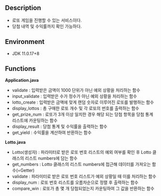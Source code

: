 
## Description
* 로또 게임을 진행할 수 있는 서비스이다.
* 당첨 내역 및 수익률까지 확인 가능하다.

## Environment
* JDK 11.0.17+8

## Functions
**Application.java**
* validate : 입력받은 금액이 1000 단위가 아닌 예외 상황을 처리하는 함수
* input_validate : 입력받은 수가 정수가 아닌 예외 상황을 처리하는 함수
* lotto_create : 입력받은 금액에 맞게 랜덤 숫자로 이루어진 로또를 발행하는 함수
* display_lottos : 총 구매한 로또 개수 및 각 로또의 번호를 출력하는 함수
* get_prize_num : 로또가 3개 이상 일치한 경우 해당 되는 당첨 항목을 당첨 통계 리스트에 카운팅하는 함수
* display_result : 당첨 통계 및 수익률을 출력하는 함수
* get_yield : 수익률을 계산하여 반환하는 함수

**Lotto.java**
* Lotto(생성자) : 파라미터로 받은 로또 번호 리스트의 예외 여부를 확인 후 Lotto 클래스의 리스트 numbers에 담는 함수
* get_numbers : Lotto 클래스의 리스트 numbers에 접근해 데이터를 가져오는 함수(=Getter)
* validate : 파라미터로 받은 로또 번호 리스트가 예외 상황일 때 이를 처리하는 함수
* display_num : 로또 번호 리스트를 오름차순으로 정렬 후 출력하는 함수
* compare_win : 로또가 총 몇 개 당첨되었는지 카운팅하여 그 값을 반환하는 함수
